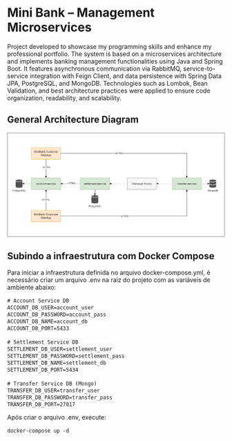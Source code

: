 # Mini Bank – Management Microservices

Project developed to showcase my programming skills and enhance my professional portfolio. The system is based on a microservices architecture and implements banking management functionalities using Java and Spring Boot. It features asynchronous communication via RabbitMQ, service-to-service integration with Feign Client, and data persistence with Spring Data JPA, PostgreSQL, and MongoDB. Technologies such as Lombok, Bean Validation, and best architecture practices were applied to ensure code organization, readability, and scalability.

## General Architecture Diagram

![General Architecture Diagram](https://github.com/phillippimenta/minibank-microservices/blob/main/docs/ArchitectureDiagram.png)

## Subindo a infraestrutura com Docker Compose

Para iniciar a infraestrutura definida no arquivo docker-compose.yml, é necessário criar um arquivo .env na raiz do projeto com as variáveis de ambiente abaixo:

```
# Account Service DB
ACCOUNT_DB_USER=account_user
ACCOUNT_DB_PASSWORD=account_pass
ACCOUNT_DB_NAME=account_db
ACCOUNT_DB_PORT=5433

# Settlement Service DB
SETTLEMENT_DB_USER=settlement_user
SETTLEMENT_DB_PASSWORD=settlement_pass
SETTLEMENT_DB_NAME=settlement_db
SETTLEMENT_DB_PORT=5434

# Transfer Service DB (Mongo)
TRANSFER_DB_USER=transfer_user
TRANSFER_DB_PASSWORD=transfer_pass
TRANSFER_DB_PORT=27017
```

Após criar o arquivo .env, execute:

```
docker-compose up -d
```
